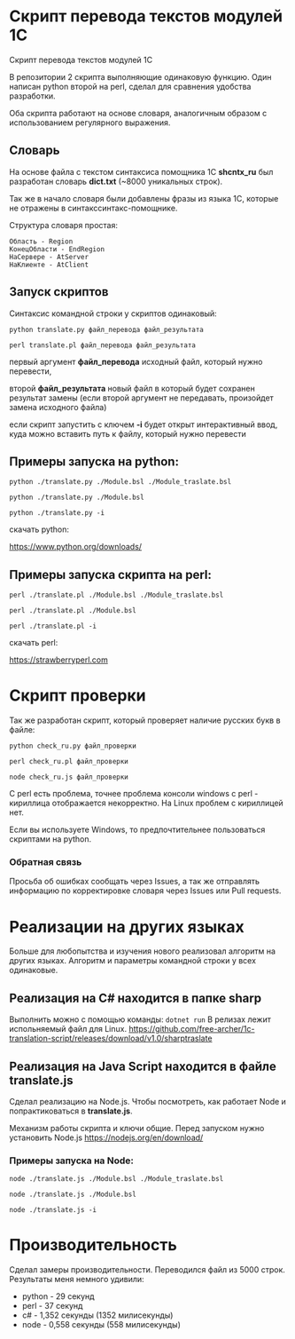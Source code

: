 # Скрипт перевода текстов модулей 1С
Скрипт перевода текстов модулей 1С

В репозитории 2 скрипта выполняющие одинаковую функцию. Один написан python второй на perl, сделал для сравнения удобства разработки.

Оба скрипта работают на основе словаря, аналогичным образом с использованием регулярного выражения.

## Словарь
На основе файла с текстом синтаксиса помощника 1С **shcntx_ru** был разработан словарь **dict.txt** (~8000 уникальных строк).

Так же в начало словаря были добавлены фразы из языка 1С, которые не отражены в синтакссинтакс-помощнике.

Структура словаря простая:
```
Область - Region
КонецОбласти - EndRegion
НаСервере - AtServer
НаКлиенте - AtClient
```

## Запуск скриптов
Синтаксис командной строки у скриптов одинаковый:

`python translate.py файл_перевода файл_результата`

`perl translate.pl файл_перевода файл_результата`

первый аргумент **файл_перевода** исходный файл, который нужно перевести,

второй **файл_результата** новый файл в который будет сохранен результат замены 
(если второй аргумент не передавать, произойдет замена исходного файла)

если скрипт запустить с ключем **-i** будет открыт интерактивный ввод, 
куда можно вставить путь к файлу, который нужно перевести

## Примеры запуска на python:
`python ./translate.py ./Module.bsl ./Module_traslate.bsl`

`python ./translate.py ./Module.bsl `

`python ./translate.py -i`


скачать python:

https://www.python.org/downloads/

## Примеры запуска скрипта на perl:
`perl ./translate.pl ./Module.bsl ./Module_traslate.bsl`

`perl ./translate.pl ./Module.bsl `

`perl ./translate.pl -i`


скачать perl:

https://strawberryperl.com

# Скрипт проверки
Так же разработан скрипт, который проверяет наличие русских букв в файле:

`python check_ru.py файл_проверки`

`perl check_ru.pl файл_проверки`

`node check_ru.js файл_проверки`

С perl есть проблема, точнее проблема консоли windows с perl - кириллица отображается некорректно. На Linux проблем с кириллицей нет.

Если вы используете Windows, то предпочтительнее пользоваться скриптами на python.



### Обратная связь
Просьба об ошибках сообщать через Issues, а так же отправлять информацию по корректировке словаря через Issues или Pull requests.

# Реализации на других языках
Больше для любопытства и изучения нового реализовал алгоритм на других языках.
Алгоритм и параметры командной строки у всех одинаковые.

## Реализация на C# находится в папке **sharp**
Выполнить можно с помощью команды: 
`dotnet run`
В релизах лежит испольняемый файл для Linux.
https://github.com/free-archer/1c-translation-script/releases/download/v1.0/sharptraslate

## Реализация на Java Script находится в файле translate.js
Сделал реализацию на Node.js. Чтобы посмотреть, как работает Node и попрактиковаться в **translate.js**.

Механизм работы скрипта и ключи общие. Перед запуском нужно установить Node.js https://nodejs.org/en/download/

### Примеры запуска на Node:
`node ./translate.js ./Module.bsl ./Module_traslate.bsl`

`node ./translate.js ./Module.bsl `

`node ./translate.js -i`

# Производительность
Сделал замеры производительности. 
Переводился файл из 5000 строк.
Результаты меня немного удивили:


- python - 29 секунд
- perl - 37 секунд
- c# - 1,352 секунды (1352 милисекунды)
- node - 0,558 секунды (558 милисекунды)

